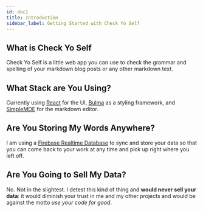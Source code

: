 ```yaml
---
id: doc1
title: Introduction
sidebar_label: Getting Started with Check Yo Self
---
```


## What is Check Yo Self

Check Yo Self is a little web app you can use to check the grammar and spelling of your markdown blog posts or any other markdown text.

## What Stack are You Using?

Currently using [React](https://reactjs.org/) for the UI, [Bulma](https://bulma.io/) as a styling framework, and [SimpleMDE](https://simplemde.com/) for the markdown editor.

## Are You Storing My Words Anywhere?

I am using a [Firebase Realtime Database](https://firebase.google.com/products/realtime-database/) to sync and store your data so that you can come back to your work at any time and pick up right where you left off.

## Are You Going to Sell My Data?

No. Not in the slightest. I detest this kind of thing and **would never sell your data**: it would diminish your trust in me and my other projects and would be against the motto *use your code for good*.

## 

